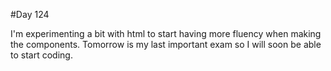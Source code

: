 #Day 124

I'm experimenting a bit with html to start having more fluency when making the components.
Tomorrow is my last important exam so I will soon be able to start coding.
